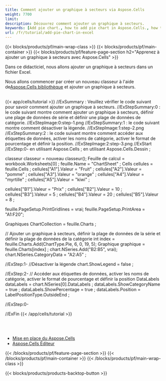 ```yaml
---
title: Comment ajouter un graphique à secteurs via Aspose.Cells
weight: 7700
limit:
description: Découvrez comment ajouter un graphique à secteurs.
keywords: [Add pie chart., how to add pie chart in Aspose.Cells., how to add pie chart using Aspose.Cells]
url: /fr/tutorial/add-pie-chart-in-excel
---
```

{{< blocks/products/pf/main-wrap-class >}}
{{< blocks/products/pf/main-container >}}
{{< blocks/products/pf/feature-page-section h2="Apprenez à ajouter un graphique à secteurs avec Aspose.Cells" >}}

<p>
Dans ce didacticiel, nous allons ajouter un graphique à secteurs dans un fichier Excel.
</p>

<p>
 Nous allons commencer par créer un nouveau classeur à l'aide de<a href="https://www.nuget.org/packages/Aspose.Cells">Aspose.Cells bibliothèque</a> et ajouter un graphique à secteurs.
</p>

<br />
{{< app/cells/tutorial >}}
//ExSummary : Veuillez vérifier le code suivant pour savoir comment ajouter un graphique à secteurs.
//ExStepSummary:0 : le code suivant montre comment ajouter un graphique à secteurs, définir une plage de données de série et définir une plage de données de catégorie.
//ExStepImage:0:step-1.png
//ExStepSummary:1 : le code suivant montre comment désactiver la légende.
//ExStepImage:1:step-2.png
//ExStepSummary:2 : le code suivant montre comment accéder aux étiquettes de données, activer les noms de catégorie, activer le format de pourcentage et définir la position.
//ExStepImage:2:step-3.png
//ExStart
//ExStep:0-
en utilisant Aspose.Cells ;
en utilisant Aspose.Cells.Dessin ;

classeur classeur = nouveau classeur();
Feuille de calcul = workbook.Worksheets[0] ;
feuille.Name = "ChartSheet" ;
Cells cellules = feuille.Cells ;
cellules["A1"].Valeur = "Fruit" ;
cellules["A2"].Valeur = "pomme" ;
cellules["A3"].Valeur = "orange" ;
cellules["A4"].Valeur = "myrtille" ;
cellules["A5"].Valeur = "kiwi" ;

cellules["B1"].Valeur = "Prix" ;
cellules["B2"].Valeur = 10 ;
cellules["B3"].Valeur = 5 ;
cellules["B4"].Valeur = 20 ;
cellules["B5"].Valeur = 8 ;

feuille.PageSetup.PrintGridlines = vrai;
feuille.PageSetup.PrintArea = "A1:F20";

Graphiques ChartCollection = feuille.Charts ;

// Ajouter un graphique à secteurs, définir la plage de données de la série et définir la plage de données de la catégorie
int index = feuille.Charts.Add(ChartType.Pie, 6, 0, 19, 5);
Graphique graphique = feuille.Charts[index] ;
chart.NSeries.Add("B2:B5", vrai);
chart.NSeries.CategoryData = "A2:A5" ;

//ExStep:1-
//Désactiver la légende
chart.ShowLegend = false ;

//ExStep:2-
// Accéder aux étiquettes de données, activer les noms de catégorie, activer le format de pourcentage et définir la position
DataLabels dataLabels = chart.NSeries[0].DataLabels ;
dataLabels.ShowCategoryName = true ;
dataLabels.ShowPercentage = true ;
dataLabels.Position = LabelPositionType.OutsideEnd ;

//ExStep:0-

//ExFin
{{< /app/cells/tutorial >}}
<br />

<br />
<br />
<div class="code-sample">
    <ul class="link-list">
        <li class="link-item"><a href="https://docs.aspose.com/cells/net/installation/">Mise en place du Aspose.Cells</a></li>
        <li class="link-item"><a href="https://products.aspose.app/cells/editor/">Aspose.Cells Éditeur</a></li>
    </ul>
</div>

{{< /blocks/products/pf/feature-page-section >}}
{{< /blocks/products/pf/main-container >}}
{{< /blocks/products/pf/main-wrap-class >}}

{{< blocks/products/products-backtop-button >}}
